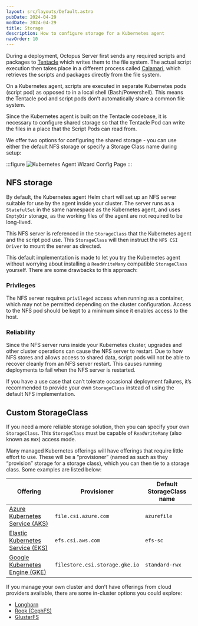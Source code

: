 ```yaml
---
layout: src/layouts/Default.astro
pubDate: 2024-04-29
modDate: 2024-04-29
title: Storage
description: How to configure storage for a Kubernetes agent
navOrder: 10
---
```


During a deployment, Octopus Server first sends any required scripts and packages to [Tentacle](https://octopus.com/docs/infrastructure/deployment-targets/tentacle) which writes them to the file system. The actual script execution then takes place in a different process called [Calamari](https://github.com/OctopusDeploy/Calamari), which retrieves the scripts and packages directly from the file system. 

On a Kubernetes agent, scripts are executed in separate Kubernetes pods (script pod) as opposed to in a local shell (Bash/Powershell). This means the Tentacle pod and script pods don’t automatically share a common file system.

Since the Kubernetes agent is built on the Tentacle codebase,  it is necessary to configure shared storage so that the Tentacle Pod can write the files in a place that the Script Pods can read from.

We offer two options for configuring the shared storage - you can use either the default NFS storage or specify a Storage Class name during setup:

:::figure
![Kubernetes Agent Wizard Config Page](/docs/infrastructure/deployment-targets/kubernetes/kubernetes-agent/kubernetes-agent-wizard-config.png)
:::


## NFS storage

By default, the Kubernetes agent Helm chart will set up an NFS server suitable for use by the agent inside your cluster. The server runs as a `StatefulSet` in the same namespace as the Kubernetes agent, and uses `EmptyDir` storage, as the working files of the agent are not required to be long-lived. 

This NFS server is referenced in the `StorageClass` that the Kubernetes agent and the script pod use. This `StorageClass` will then instruct the `NFS CSI Driver` to mount the server as directed.

This default implementation is made to let you try the Kubernetes agent without worrying about installing a `ReadWriteMany` compatible `StorageClass` yourself. There are  some drawbacks to this approach:

### Privileges
The NFS server requires `privileged` access when running as a container, which may not be permitted depending on the cluster configuration. Access to the NFS pod should be kept to a minimum since it enables access to the host. 

### Reliability
Since the NFS server runs inside your Kubernetes cluster, upgrades and other cluster operations can cause the NFS server to restart. Due to how NFS stores and allows access to shared data, script pods will not be able to recover cleanly from an NFS server restart. This causes running deployments to fail when the NFS server is restarted.

If you have a use case that can’t tolerate occasional deployment failures, it’s recommended to provide your own `StorageClass` instead of using the default NFS implementation.

## Custom StorageClass

If you need a more reliable storage solution, then you can specify your own `StorageClass`. This `StorageClass` must be capable of `ReadWriteMany` (also known as `RWX`) access mode. 

Many managed Kubernetes offerings will have offerings that require little effort to use. These will be a “provisioner” (named as such as they “provision” storage for a storage class), which you can then tie to a storage class. Some examples are listed below:

|**Offering**                      |**Provisioner**                    |**Default StorageClass name**       |
|----------------------------------|-----------------------------------|------------------------------------|
|[Azure Kubernetes Service (AKS)](https://learn.microsoft.com/en-us/azure/aks/concepts-storage)    |`file.csi.azure.com`               |`azurefile`                        |
|[Elastic Kubernetes Service (EKS)](https://docs.aws.amazon.com/eks/latest/userguide/storage.html)  |`efs.csi.aws.com`                  |`efs-sc`                            |
|[Google Kubernetes Engine (GKE)](https://cloud.google.com/kubernetes-engine/docs/concepts/storage-overview)    |`filestore.csi.storage.gke.io`     |`standard-rwx`                      |

If you manage your own cluster and don’t have offerings from cloud providers available, there are some in-cluster options you could explore:
- [Longhorn](https://longhorn.io/)
- [Rook (CephFS)](https://rook.io/)
- [GlusterFS](https://www.gluster.org/)
